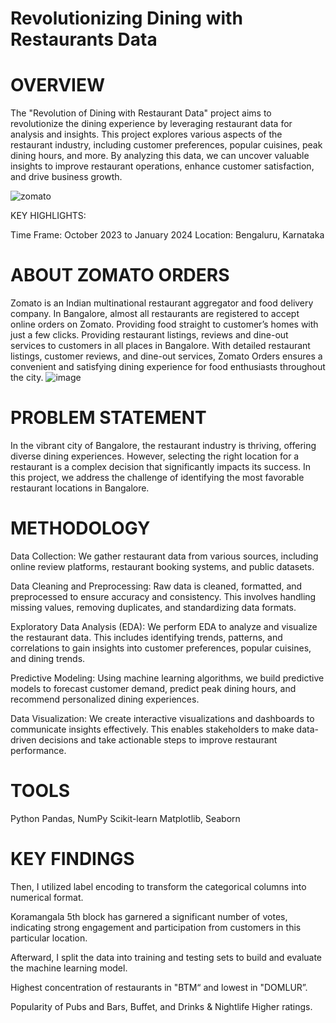 # Revolutionizing Dining with Restaurants Data

# OVERVIEW

The "Revolution of Dining with Restaurant Data" project aims to revolutionize the dining experience by leveraging restaurant data for analysis and insights. This project explores various aspects of the restaurant industry, including customer preferences, popular cuisines, peak dining hours, and more. By analyzing this data, we can uncover valuable insights to improve restaurant operations, enhance customer satisfaction, and drive business growth.

![zomato](https://github.com/Lathishkumar20/Resume_Projects/assets/142078468/5023c6de-02c0-4ea0-afa5-4a36f1606142)

KEY HIGHLIGHTS:

Time Frame: October 2023 to  January 2024
Location: Bengaluru, Karnataka

# ABOUT ZOMATO ORDERS
 Zomato is an Indian multinational restaurant aggregator and food delivery company.
 In Bangalore, almost all restaurants are registered to accept online orders on Zomato.
 Providing food straight to customer’s homes with just a few clicks.
 Providing restaurant listings, reviews and dine-out services to customers in all places in  Bangalore.
 With detailed restaurant listings, customer reviews, and dine-out services, Zomato Orders ensures a convenient and satisfying dining experience for food 
 enthusiasts throughout the city.
 ![image](https://github.com/Lathishkumar20/Resume_Projects/assets/142078468/11f2b924-1335-453e-b4cc-8d872188cedd)
 # PROBLEM STATEMENT
 In the vibrant city of Bangalore, the restaurant industry is thriving, offering diverse dining experiences. However, selecting the right location for a 
 restaurant is a complex decision that significantly impacts its success. In this project, we address the challenge of identifying the most favorable restaurant 
 locations in Bangalore.

 # METHODOLOGY
 Data Collection: We gather restaurant data from various sources, including online review platforms, restaurant booking systems, and public datasets.

 Data Cleaning and Preprocessing: Raw data is cleaned, formatted, and preprocessed to ensure accuracy and consistency. This involves handling missing values, 
 removing duplicates, and standardizing data formats.

 Exploratory Data Analysis (EDA): We perform EDA to analyze and visualize the restaurant data. This includes identifying trends, patterns, and correlations to 
 gain insights into customer preferences, popular cuisines, and dining trends.

 Predictive Modeling: Using machine learning algorithms, we build predictive models to forecast customer demand, predict peak dining hours, and recommend 
 personalized dining experiences.

 Data Visualization: We create interactive visualizations and dashboards to communicate insights effectively. This enables stakeholders to make data-driven 
 decisions and take actionable steps to improve restaurant performance.

 # TOOLS
 Python 
 Pandas, NumPy
 Scikit-learn
 Matplotlib, Seaborn

 # KEY FINDINGS
 Then, I utilized label encoding to transform the categorical columns into numerical format.
 
 Koramangala 5th block has garnered a significant number of votes, indicating strong engagement and participation from customers in this  particular location.
 
 Afterward, I split the data into training and testing sets to build and evaluate the machine learning model. 
 
 Highest concentration of restaurants in "BTM“ and lowest in "DOMLUR”.
  
 Popularity of Pubs and Bars, Buffet, and Drinks & Nightlife Higher ratings.


 

















